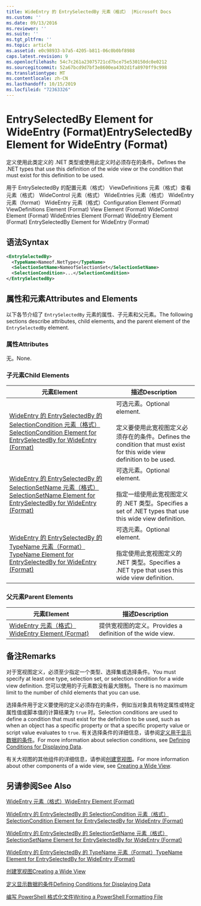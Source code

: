 ```yaml
---
title: WideEntry 的 EntrySelectedBy 元素（格式） |Microsoft Docs
ms.custom: ''
ms.date: 09/13/2016
ms.reviewer: ''
ms.suite: ''
ms.tgt_pltfrm: ''
ms.topic: article
ms.assetid: e0c98933-b7a5-4205-b811-06c0b0bf8988
caps.latest.revision: 9
ms.openlocfilehash: 54c7c261a23075721cd7bce75e530150dc0e0212
ms.sourcegitcommit: 52a67bcd9d7bf3e8600ea4302d1fa8970ff9c998
ms.translationtype: MT
ms.contentlocale: zh-CN
ms.lasthandoff: 10/15/2019
ms.locfileid: "72363326"
---
```

# <a name="entryselectedby-element-for-wideentry-format"></a><span data-ttu-id="32e5c-102">EntrySelectedBy Element for WideEntry (Format)</span><span class="sxs-lookup"><span data-stu-id="32e5c-102">EntrySelectedBy Element for WideEntry (Format)</span></span>

<span data-ttu-id="32e5c-103">定义使用此类定义的 .NET 类型或使用此定义时必须存在的条件。</span><span class="sxs-lookup"><span data-stu-id="32e5c-103">Defines the .NET types that use this definition of the wide view or the condition that must exist for this definition to be used.</span></span>

<span data-ttu-id="32e5c-104">用于 EntrySelectedBy 的配置元素（格式） ViewDefinitions 元素（格式）查看元素（格式） WideControl 元素（格式） WideEntries 元素（格式） WideEntry 元素（format） WideEntry 元素（格式）</span><span class="sxs-lookup"><span data-stu-id="32e5c-104">Configuration Element (Format) ViewDefinitions Element (Format) View Element (Format) WideControl Element (Format) WideEntries Element (Format) WideEntry Element (Format) EntrySelectedBy Element for WideEntry (Format)</span></span>

## <a name="syntax"></a><span data-ttu-id="32e5c-105">语法</span><span class="sxs-lookup"><span data-stu-id="32e5c-105">Syntax</span></span>

```xml
<EntrySelectedBy>
  <TypeName>Nameof.NetType</TypeName>
  <SelectionSetName>NameofSelectionSet</SelectionSetName>
  <SelectionCondition>...</SelectionCondition>
</EntrySelectedBy>
```

## <a name="attributes-and-elements"></a><span data-ttu-id="32e5c-106">属性和元素</span><span class="sxs-lookup"><span data-stu-id="32e5c-106">Attributes and Elements</span></span>

<span data-ttu-id="32e5c-107">以下各节介绍了 `EntrySelectedBy` 元素的属性、子元素和父元素。</span><span class="sxs-lookup"><span data-stu-id="32e5c-107">The following sections describe attributes, child elements, and the parent element of the `EntrySelectedBy` element.</span></span>

### <a name="attributes"></a><span data-ttu-id="32e5c-108">属性</span><span class="sxs-lookup"><span data-stu-id="32e5c-108">Attributes</span></span>

<span data-ttu-id="32e5c-109">无。</span><span class="sxs-lookup"><span data-stu-id="32e5c-109">None.</span></span>

### <a name="child-elements"></a><span data-ttu-id="32e5c-110">子元素</span><span class="sxs-lookup"><span data-stu-id="32e5c-110">Child Elements</span></span>

|<span data-ttu-id="32e5c-111">元素</span><span class="sxs-lookup"><span data-stu-id="32e5c-111">Element</span></span>|<span data-ttu-id="32e5c-112">描述</span><span class="sxs-lookup"><span data-stu-id="32e5c-112">Description</span></span>|
|-------------|-----------------|
|[<span data-ttu-id="32e5c-113">WideEntry 的 EntrySelectedBy 的 SelectionCondition 元素（格式）</span><span class="sxs-lookup"><span data-stu-id="32e5c-113">SelectionCondition Element for EntrySelectedBy for WideEntry (Format)</span></span>](./selectioncondition-element-for-entryselectedby-for-widecontrol-format.md)|<span data-ttu-id="32e5c-114">可选元素。</span><span class="sxs-lookup"><span data-stu-id="32e5c-114">Optional element.</span></span><br /><br /> <span data-ttu-id="32e5c-115">定义要使用此宽视图定义必须存在的条件。</span><span class="sxs-lookup"><span data-stu-id="32e5c-115">Defines the condition that must exist for this wide view definition to be used.</span></span>|
|[<span data-ttu-id="32e5c-116">WideEntry 的 EntrySelectedBy 的 SelectionSetName 元素（格式）</span><span class="sxs-lookup"><span data-stu-id="32e5c-116">SelectionSetName Element for EntrySelectedBy for WideEntry (Format)</span></span>](./selectionsetname-element-for-entryselectedby-for-widecontrol-format.md)|<span data-ttu-id="32e5c-117">可选元素。</span><span class="sxs-lookup"><span data-stu-id="32e5c-117">Optional element.</span></span><br /><br /> <span data-ttu-id="32e5c-118">指定一组使用此宽视图定义的 .NET 类型。</span><span class="sxs-lookup"><span data-stu-id="32e5c-118">Specifies a set of .NET types that use this wide view definition.</span></span>|
|[<span data-ttu-id="32e5c-119">WideEntry 的 EntrySelectedBy 的 TypeName 元素（Format）</span><span class="sxs-lookup"><span data-stu-id="32e5c-119">TypeName Element for EntrySelectedBy for WideEntry (Format)</span></span>](./typename-element-for-entryselectedby-for-wideentry-format.md)|<span data-ttu-id="32e5c-120">可选元素。</span><span class="sxs-lookup"><span data-stu-id="32e5c-120">Optional element.</span></span><br /><br /> <span data-ttu-id="32e5c-121">指定使用此宽视图定义的 .NET 类型。</span><span class="sxs-lookup"><span data-stu-id="32e5c-121">Specifies a .NET type that uses this wide view definition.</span></span>|

### <a name="parent-elements"></a><span data-ttu-id="32e5c-122">父元素</span><span class="sxs-lookup"><span data-stu-id="32e5c-122">Parent Elements</span></span>

|<span data-ttu-id="32e5c-123">元素</span><span class="sxs-lookup"><span data-stu-id="32e5c-123">Element</span></span>|<span data-ttu-id="32e5c-124">描述</span><span class="sxs-lookup"><span data-stu-id="32e5c-124">Description</span></span>|
|-------------|-----------------|
|[<span data-ttu-id="32e5c-125">WideEntry 元素（格式）</span><span class="sxs-lookup"><span data-stu-id="32e5c-125">WideEntry Element (Format)</span></span>](./wideentry-element-for-widecontrol-format.md)|<span data-ttu-id="32e5c-126">提供宽视图的定义。</span><span class="sxs-lookup"><span data-stu-id="32e5c-126">Provides a definition of the wide view.</span></span>|

## <a name="remarks"></a><span data-ttu-id="32e5c-127">备注</span><span class="sxs-lookup"><span data-stu-id="32e5c-127">Remarks</span></span>

<span data-ttu-id="32e5c-128">对于宽视图定义，必须至少指定一个类型、选择集或选择条件。</span><span class="sxs-lookup"><span data-stu-id="32e5c-128">You must specify at least one type, selection set, or selection condition for a wide view definition.</span></span> <span data-ttu-id="32e5c-129">您可以使用的子元素数没有最大限制。</span><span class="sxs-lookup"><span data-stu-id="32e5c-129">There is no maximum limit to the number of child elements that you can use.</span></span>

<span data-ttu-id="32e5c-130">选择条件用于定义要使用的定义必须存在的条件，例如当对象具有特定属性或特定属性值或脚本值的计算结果为 `true` 时。</span><span class="sxs-lookup"><span data-stu-id="32e5c-130">Selection conditions are used to define a condition that must exist for the definition to be used, such as when an object has a specific property or that a specific property value or script value evaluates to `true`.</span></span> <span data-ttu-id="32e5c-131">有关选择条件的详细信息，请参阅[定义用于显示数据的条件](./defining-conditions-for-displaying-data.md)。</span><span class="sxs-lookup"><span data-stu-id="32e5c-131">For more information about selection conditions, see [Defining Conditions for Displaying Data](./defining-conditions-for-displaying-data.md).</span></span>

<span data-ttu-id="32e5c-132">有关大视图的其他组件的详细信息，请参阅[创建宽视图](./creating-a-wide-view.md)。</span><span class="sxs-lookup"><span data-stu-id="32e5c-132">For more information about other components of a wide view, see [Creating a Wide View](./creating-a-wide-view.md).</span></span>

## <a name="see-also"></a><span data-ttu-id="32e5c-133">另请参阅</span><span class="sxs-lookup"><span data-stu-id="32e5c-133">See Also</span></span>

[<span data-ttu-id="32e5c-134">WideEntry 元素（格式）</span><span class="sxs-lookup"><span data-stu-id="32e5c-134">WideEntry Element (Format)</span></span>](./wideentry-element-for-widecontrol-format.md)

[<span data-ttu-id="32e5c-135">WideEntry 的 EntrySelectedBy 的 SelectionCondition 元素（格式）</span><span class="sxs-lookup"><span data-stu-id="32e5c-135">SelectionCondition Element for EntrySelectedBy for WideEntry (Format)</span></span>](./selectioncondition-element-for-entryselectedby-for-widecontrol-format.md)

[<span data-ttu-id="32e5c-136">WideEntry 的 EntrySelectedBy 的 SelectionSetName 元素（格式）</span><span class="sxs-lookup"><span data-stu-id="32e5c-136">SelectionSetName Element for EntrySelectedBy for WideEntry (Format)</span></span>](./selectionsetname-element-for-entryselectedby-for-widecontrol-format.md)

[<span data-ttu-id="32e5c-137">WideEntry 的 EntrySelectedBy 的 TypeName 元素（Format）</span><span class="sxs-lookup"><span data-stu-id="32e5c-137">TypeName Element for EntrySelectedBy for WideEntry (Format)</span></span>](./typename-element-for-entryselectedby-for-wideentry-format.md)

[<span data-ttu-id="32e5c-138">创建宽视图</span><span class="sxs-lookup"><span data-stu-id="32e5c-138">Creating a Wide View</span></span>](./creating-a-wide-view.md)

[<span data-ttu-id="32e5c-139">定义显示数据的条件</span><span class="sxs-lookup"><span data-stu-id="32e5c-139">Defining Conditions for Displaying Data</span></span>](./defining-conditions-for-displaying-data.md)

[<span data-ttu-id="32e5c-140">编写 PowerShell 格式化文件</span><span class="sxs-lookup"><span data-stu-id="32e5c-140">Writing a PowerShell Formatting File</span></span>](./writing-a-powershell-formatting-file.md)

